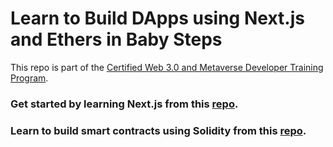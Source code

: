 # Learn to Build DApps using Next.js and Ethers in Baby Steps

This repo is part of the [Certified Web 3.0 and Metaverse Developer Training Program](https://www.panaverse.co/).

### Get started by learning Next.js from this [repo](https://github.com/panacloud-modern-global-apps/nextjs).

### Learn to build smart contracts using Solidity from this [repo](https://github.com/panacloud-modern-global-apps/defi-dapps-solidity-smart-contracts).
